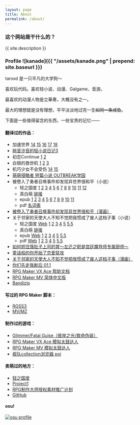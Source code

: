 ```yaml
---
layout: page
title: About
permalink: /about/
---
```


### 这个网站是干什么的？

{{ site.description }}

### Profile ![kanade]({{ "/assets/kanade.png" | prepend: site.baseurl }})

taroxd 是一只平凡的大学狗～

喜欢玩代码。喜欢轻小说、动漫、Galgame、音游。

最喜欢的动漫人物是立華奏，大概没有之一。

最大的理想就是没有理想，平平淡淡地过完一生<del>如同一条咸鱼</del>。

下面是一些值得留念的东西，一些宝贵的记忆——

#### 翻译过的作品：
* 加速世界
  [14](https://www.lightnovel.us/detail/601101)
  [15](https://www.lightnovel.us/detail/693752)
  [16](https://www.lightnovel.us/detail/747686)
  [17](https://www.lightnovel.us/detail/780343)
  [18](https://www.lightnovel.us/detail/829740)
* [桃音汐音的轻小说日记3](https://www.lightnovel.us/detail/740989)
* 初恋Continue
  [1](https://www.lightnovel.us/detail/743827)
  [2](https://www.lightnovel.us/detail/760769)
* 白银的救世机
  [1](https://www.lightnovel.us/detail/594361)
  [2](https://www.lightnovel.us/detail/597265)
  [3](https://www.lightnovel.us/detail/614961)
* 机巧少女不会受伤
  [14](https://www.lightnovel.us/detail/802976)
  [15](https://www.lightnovel.us/detail/845017)
* [萌萌侵略者 短篇小说 OUTBREAK学园](https://www.lightnovel.us/detail/721465)
* 被卷入了勇者召唤事件却发现异世界很和平（小说）
    - 轻之国度
      [1](https://www.lightnovel.us/detail/954461)
      [2](https://www.lightnovel.us/detail/957662)
      [3](https://www.lightnovel.us/detail/961923)
      [4](https://www.lightnovel.us/detail/966648)
      [5](https://www.lightnovel.us/detail/971249)
      [6](https://www.lightnovel.us/detail/975643)
      [7](https://www.lightnovel.us/detail/989470)
      [8](https://www.lightnovel.us/detail/1010962)
      [9](https://www.lightnovel.us/detail/1026790)
      [10](https://www.lightnovel.us/detail/1050240)
      [11](https://www.lightnovel.us/detail/1075288)
      [12](https://www.lightnovel.us/detail/1090657)
    - 真白萌
      [链接](https://masi.ro/n29)
    - epub
      [1](https://www.lightnovel.us/detail/980042)
      [2](https://www.lightnovel.us/detail/986395)
      [3](https://www.lightnovel.us/detail/1003306)
      [4](https://www.lightnovel.us/detail/1012181)
      [5](https://www.lightnovel.us/detail/1020477)
      [6](https://www.lightnovel.us/detail/1030938)
      [7](https://www.lightnovel.us/detail/1035396)
      [8](https://www.lightnovel.us/detail/1044957)
      [9](https://www.lightnovel.us/detail/1052879)
      [10](https://www.lightnovel.us/detail/1090588)
      [11](https://www.lightnovel.us/detail/1091264)
    - pdf
      [名词表](https://taroxd.cn/public/n2273dh_glossary.pdf)
* [被卷入了勇者召唤事件却发现异世界很和平（漫画）](https://m.dmzj.com/info/46188.html)
* 关于邻家的天使大人不知不觉把我惯成了废人这档子事（小说）
    - 轻之国度
      [Web](https://www.lightnovel.us/detail/960506)
      [1](https://www.lightnovel.us/detail/969447)
      [2](https://www.lightnovel.us/detail/1021461)
      [3](https://www.lightnovel.us/detail/1039513)
      [4](https://www.lightnovel.us/detail/1063437)
      [5](https://www.lightnovel.us/detail/1083383)
      [5.5](https://www.lightnovel.us/detail/1103406)
    - 真白萌
      [链接](https://masi.ro/n9)
    - epub
      [Web](https://blog.taroxd.com/n8440fe/n8440fe.epub)
      [1](https://www.lightnovel.us/detail/978268)
      [2](https://www.lightnovel.us/detail/1023156)
      [3](https://www.lightnovel.us/detail/1041374)
      [4](https://www.lightnovel.us/detail/1068953)
      [5](https://www.lightnovel.us/detail/1088218)
      [5.5](https://www.lightnovel.us/detail/1103411)
    - pdf
      [Web](https://blog.taroxd.com/n8440fe/n8440fe.pdf)
      [1](https://www.lightnovel.us/detail/978268)
      [2](https://www.lightnovel.us/detail/1023156)
      [3](https://www.lightnovel.us/detail/1041374)
      [4](https://www.lightnovel.us/detail/1068953)
      [5](https://www.lightnovel.us/detail/1088218)
      [5.5](https://www.lightnovel.us/detail/1103411)
* [如何抓住饿肚子上司的胃～左迁之职是宫廷魔导师专属厨师～](https://manhua.dmzj.com/ruhezhuazhueduzishangsideweizuoqianzhizhishigongti)
* [童话般的你开始了恋爱猛攻](https://manhua.dmzj.com/tonghuabandenikaishiliaolianaimenggong)
* [关于邻家的天使大人不知不觉把我惯成了废人这档子事（漫画）](https://manhua.dmzj.com/gyljdtsdrbzbjbwgclfrzjs)
* [你们先走我断后 01.1](https://manhua.dmzj.com/nimenxianzouwoduanhou/87485.shtml)
* [RPG Maker VX Ace 帮助文档](https://github.com/taroxd/RMVA-F1)
* [RPG Maker MV 简体中文版](https://store.steampowered.com/app/363890/RPG_Maker_MV/)
* [Bandizip](https://www.bandisoft.com/bandizip/)

#### 写过的 RPG Maker 脚本：
* [RGSS3](/rgss/)
* [MV/MZ](/mvmz-plugins/)

#### 制作过的游戏：
* [Glimmer/Fatal Guise（彼岸之光/致命伪装）](https://rpg.blue/thread-371221-1-1.html)
* [RPG Maker VX Ace 模拟太鼓达人](https://github.com/taroxd/RGSS-Taiko)
* [RPG Maker MV 模拟太鼓达人](https://github.com/taroxd/RPGMV-Taiko)
* [舰队collection浏览器 poi](https://github.com/poooi/poi)

#### 卖萌过的地方：
* [轻之国度](https://www.lightnovel.us/settings/401205)
* [Project1](https://rpg.blue/?102614)
* [RPG制作大师授权素材推广计划](http://rmproject.lofter.com/)
* [GitHub](https://github.com/taroxd)

#### osu!
[![osu profile](http://osusig.ppy.sh/image1.png?uid=1300039&m=0)](https://osu.ppy.sh/u/1300039)
